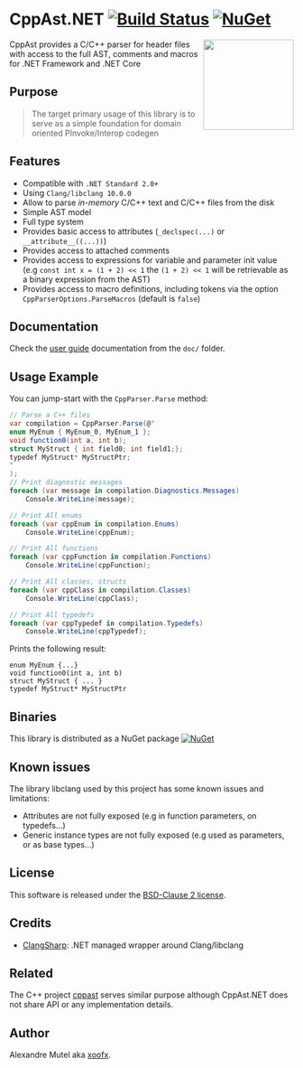 # CppAst.NET [![Build Status](https://github.com/xoofx/CppAst/workflows/ci/badge.svg?branch=main)](https://github.com/xoofx/CppAst/actions)   [![NuGet](https://img.shields.io/nuget/v/CppAst.svg)](https://www.nuget.org/packages/CppAst/)

<img align="right" width="160px" height="160px" src="img/cppast.png">

CppAst provides a C/C++ parser for header files with access to the full AST, comments and macros for .NET Framework and .NET Core

## Purpose

> The target primary usage of this library is to serve as a simple foundation for domain oriented PInvoke/Interop codegen

## Features

- Compatible with `.NET Standard 2.0+`
- Using `Clang/libclang 10.0.0`
- Allow to parse *in-memory* C/C++ text and C/C++ files from the disk
- Simple AST model
- Full type system
- Provides basic access to attributes (`_declspec(...)` or `__attribute__((...))`)
- Provides access to attached comments
- Provides access to expressions for variable and parameter init value (e.g `const int x = (1 + 2) << 1` the `(1 + 2) << 1` will be retrievable as a binary expression from the AST)
- Provides access to macro definitions, including tokens via the option `CppParserOptions.ParseMacros` (default is `false`)

## Documentation

Check the [user guide](doc/readme.md) documentation from the `doc/` folder.

## Usage Example

You can jump-start with the `CppParser.Parse` method:

```C#
// Parse a C++ files
var compilation = CppParser.Parse(@"
enum MyEnum { MyEnum_0, MyEnum_1 };
void function0(int a, int b);
struct MyStruct { int field0; int field1;};
typedef MyStruct* MyStructPtr;
"
);
// Print diagnostic messages
foreach (var message in compilation.Diagnostics.Messages)
    Console.WriteLine(message);

// Print All enums
foreach (var cppEnum in compilation.Enums)
    Console.WriteLine(cppEnum);

// Print All functions
foreach (var cppFunction in compilation.Functions)
    Console.WriteLine(cppFunction);

// Print All classes, structs
foreach (var cppClass in compilation.Classes)
    Console.WriteLine(cppClass);

// Print All typedefs
foreach (var cppTypedef in compilation.Typedefs)
    Console.WriteLine(cppTypedef);
```

Prints the following result:

```
enum MyEnum {...}
void function0(int a, int b)
struct MyStruct { ... }
typedef MyStruct* MyStructPtr
```

## Binaries

This library is distributed as a NuGet package [![NuGet](https://img.shields.io/nuget/v/CppAst.svg)](https://www.nuget.org/packages/CppAst/)

## Known issues

The library libclang used by this project has some known issues and limitations:

- Attributes are not fully exposed (e.g in function parameters, on typedefs...)
- Generic instance types are not fully exposed (e.g used as parameters, or as base types...) 

## License

This software is released under the [BSD-Clause 2 license](https://opensource.org/licenses/BSD-2-Clause). 

## Credits

* [ClangSharp](https://github.com/microsoft/ClangSharp): .NET managed wrapper around Clang/libclang

## Related

The C++ project [cppast](https://github.com/foonathan/cppast) serves similar purpose although CppAst.NET does not share API or any implementation details.

## Author

Alexandre Mutel aka [xoofx](http://xoofx.com).
